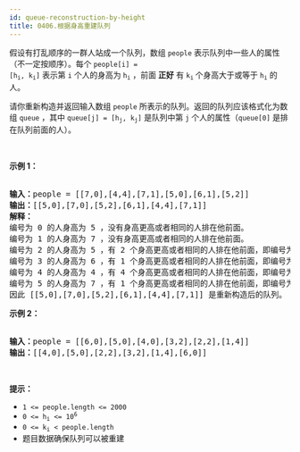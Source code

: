 ```yaml
---
id: queue-reconstruction-by-height
title: 0406.根据身高重建队列
---
```

假设有打乱顺序的一群人站成一个队列，数组 <code>people</code> 表示队列中一些人的属性（不一定按顺序）。每个 <code>people[i] = [h<sub>i</sub>, k<sub>i</sub>]</code> 表示第 <code>i</code> 个人的身高为 <code>h<sub>i</sub></code> ，前面 **正好** 有 <code>k<sub>i</sub></code><sub> </sub>个身高大于或等于 <code>h<sub>i</sub></code> 的人。

请你重新构造并返回输入数组 <code>people</code> 所表示的队列。返回的队列应该格式化为数组 <code>queue</code> ，其中 <code>queue[j] = [h<sub>j</sub>, k<sub>j</sub>]</code> 是队列中第 <code>j</code> 个人的属性（<code>queue[0]</code> 是排在队列前面的人）。

 



**示例 1：**


<pre><br/><strong>输入：</strong>people = [[7,0],[4,4],[7,1],[5,0],[6,1],[5,2]]<br/><strong>输出：</strong>[[5,0],[7,0],[5,2],[6,1],[4,4],[7,1]]<br/><strong>解释：</strong><br/>编号为 0 的人身高为 5 ，没有身高更高或者相同的人排在他前面。<br/>编号为 1 的人身高为 7 ，没有身高更高或者相同的人排在他前面。<br/>编号为 2 的人身高为 5 ，有 2 个身高更高或者相同的人排在他前面，即编号为 0 和 1 的人。<br/>编号为 3 的人身高为 6 ，有 1 个身高更高或者相同的人排在他前面，即编号为 1 的人。<br/>编号为 4 的人身高为 4 ，有 4 个身高更高或者相同的人排在他前面，即编号为 0、1、2、3 的人。<br/>编号为 5 的人身高为 7 ，有 1 个身高更高或者相同的人排在他前面，即编号为 1 的人。<br/>因此 [[5,0],[7,0],[5,2],[6,1],[4,4],[7,1]] 是重新构造后的队列。<br/></pre>

**示例 2：**


<pre><br/><strong>输入：</strong>people = [[6,0],[5,0],[4,0],[3,2],[2,2],[1,4]]<br/><strong>输出：</strong>[[4,0],[5,0],[2,2],[3,2],[1,4],[6,0]]<br/></pre>

 

**提示：**


- <code>1 &lt;= people.length &lt;= 2000</code>
- <code>0 &lt;= h<sub>i</sub> &lt;= 10<sup>6</sup></code>
- <code>0 &lt;= k<sub>i</sub> &lt; people.length</code>
- 题目数据确保队列可以被重建

